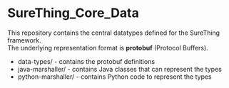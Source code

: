 # SureThing_Core_Data

This repository contains the central datatypes defined for the SureThing framework.  
The underlying representation format is **protobuf** (Protocol Buffers).

- data-types/ - contains the protobuf definitions
- java-marshaller/ - contains Java classes that can represent the types
- python-marshaller/ - contains Python code to represent the types
